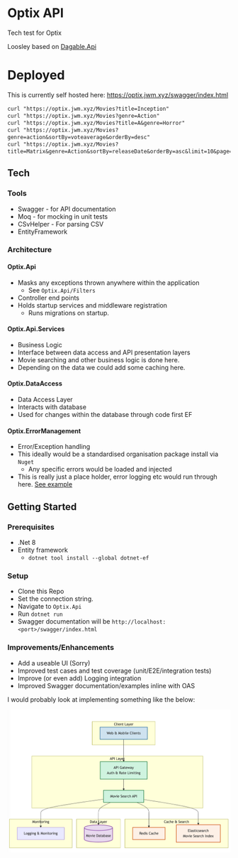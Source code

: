 # Optix API


Tech test for Optix

Loosley based on [Dagable.Api](https://github.com/dagable/Dagable.Api) 

# Deployed

This is currently self hosted here: https://optix.jwm.xyz/swagger/index.html

```
curl "https://optix.jwm.xyz/Movies?title=Inception"
curl "https://optix.jwm.xyz/Movies?genre=Action"
curl "https://optix.jwm.xyz/Movies?title=A&genre=Horror"
curl "https://optix.jwm.xyz/Movies?genre=action&sortBy=voteaverage&orderBy=desc"
curl "https://optix.jwm.xyz/Movies?title=Matrix&genre=Action&sortBy=releaseDate&orderBy=asc&limit=10&page=1"
```

## Tech

### Tools
- Swagger - for API documentation
- Moq - for mocking in unit tests
- CSvHelper - For parsing CSV
- EntityFramework 

### Architecture

#### Optix.Api

- Masks any exceptions thrown anywhere within the application
	+ See `Optix.Api/Filters`
- Controller end points 
- Holds startup services and middleware registration
	+ Runs migrations on startup.

#### Optix.Api.Services

- Business Logic
- Interface between data access and API presentation layers
- Movie searching and other business logic is done here.
 - Depending on the data we could add some caching here.

#### Optix.DataAccess

- Data Access Layer
- Interacts with database 
- Used for changes within the database through code first EF

#### Optix.ErrorManagement

- Error/Exception handling 
- This ideally would be a standardised organisation package install via `Nuget` 
	+ Any specific errors would be loaded and injected
- This is really just a place holder, error logging etc would run through here. [See example](https://github.com/jwmxyz/DWS_CDR_API/blob/main/src/Cdr.ErrorManagementLibrary/CdrErrorManager.cs)
	
## Getting Started

### Prerequisites

- .Net 8
- Entity framework
	+ `dotnet tool install --global dotnet-ef`

### Setup 

- Clone this Repo
- Set the connection string.
- Navigate to `Optix.Api`
- Run `dotnet run`
- Swagger documentation will be `http://localhost:<port>/swagger/index.html`

### Improvements/Enhancements
- Add a useable UI (Sorry)
- Improved test cases and test coverage (unit/E2E/integration tests)
- Improve (or even add) Logging integration
- Improved Swagger documentation/examples inline with OAS

I would probably look at implementing something like the below:

<p align="center">
  <img src="./Resources/OptixArchitecture.png" />
</p>
